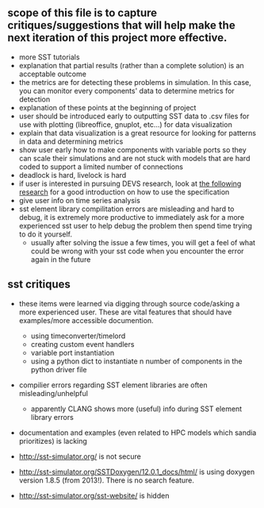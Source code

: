 
## scope of this file is to capture critiques/suggestions that will help make the next iteration of this project more effective.

* more SST tutorials
* explanation that partial results (rather than a complete solution) is an acceptable outcome
* the metrics are for detecting these problems in simulation. In this case, you can monitor every components' data to determine metrics for detection
* explanation of these points at the beginning of project
* user should be introduced early to outputting SST data to .csv files for use with plotting (libreoffice, gnuplot, etc...) for data visualization
* explain that data visualization is a great resource for looking for patterns in data and determining metrics
* show user early how to make components with variable ports so they can scale their simulations and are not stuck with models that are hard coded to support a limited number of connections
* deadlock is hard, livelock is hard
* if user is interested in pursuing DEVS research, look at [the following research](http://cell-devs.sce.carleton.ca/publications/2013/GWK13/DEVSintro.pdf) for a good introduction on how to use the specification
* give user info on time series analysis
* sst element library compilitation errors are misleading and hard to debug, it is extremely more productive to immediately ask for a more experienced sst user to help debug the problem then spend time trying to do it yourself.
  *  usually after solving the issue a few times, you will get a feel of what could be wrong with your sst code when you encounter the error again in the future

## sst critiques

* these items were learned via digging through source code/asking a more experienced user. These are vital features that should have examples/more accessible documention.
  * using timeconverter/timelord
  * creating custom event handlers
  * variable port instantiation
  * using a python dict to instantiate n number of components in the python driver file

* compilier errors regarding SST element libraries are often misleading/unhelpful
  * apparently CLANG shows more (useful) info during SST element library errors  

* documentation and examples (even related to HPC models which sandia prioritizes) is lacking
* http://sst-simulator.org/ is not secure
* http://sst-simulator.org/SSTDoxygen/12.0.1_docs/html/ is using doxygen version 1.8.5 (from 2013!). There is no search feature.
* http://sst-simulator.org/sst-website/ is hidden
